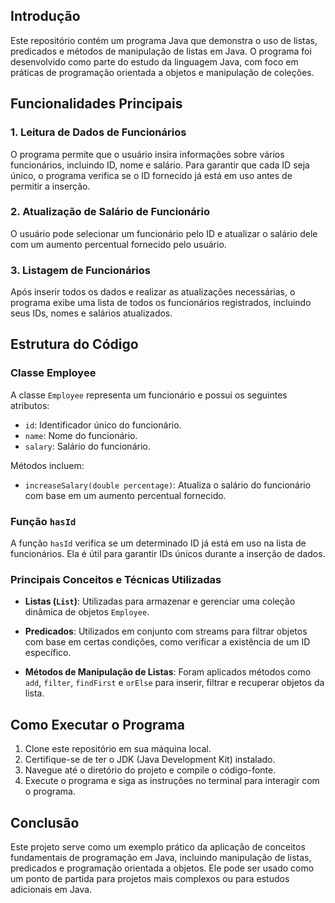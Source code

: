 

## Introdução

Este repositório contém um programa Java que demonstra o uso de listas, predicados e métodos de manipulação de listas em Java. O programa foi desenvolvido como parte do estudo da linguagem Java, com foco em práticas de programação orientada a objetos e manipulação de coleções.

## Funcionalidades Principais

### 1. Leitura de Dados de Funcionários

O programa permite que o usuário insira informações sobre vários funcionários, incluindo ID, nome e salário. Para garantir que cada ID seja único, o programa verifica se o ID fornecido já está em uso antes de permitir a inserção.

### 2. Atualização de Salário de Funcionário

O usuário pode selecionar um funcionário pelo ID e atualizar o salário dele com um aumento percentual fornecido pelo usuário.

### 3. Listagem de Funcionários

Após inserir todos os dados e realizar as atualizações necessárias, o programa exibe uma lista de todos os funcionários registrados, incluindo seus IDs, nomes e salários atualizados.

## Estrutura do Código

### Classe Employee

A classe `Employee` representa um funcionário e possui os seguintes atributos:

- `id`: Identificador único do funcionário.
- `name`: Nome do funcionário.
- `salary`: Salário do funcionário.

Métodos incluem:

- `increaseSalary(double percentage)`: Atualiza o salário do funcionário com base em um aumento percentual fornecido.

### Função `hasId`

A função `hasId` verifica se um determinado ID já está em uso na lista de funcionários. Ela é útil para garantir IDs únicos durante a inserção de dados.

### Principais Conceitos e Técnicas Utilizadas

- **Listas (`List`)**: Utilizadas para armazenar e gerenciar uma coleção dinâmica de objetos `Employee`.
  
- **Predicados**: Utilizados em conjunto com streams para filtrar objetos com base em certas condições, como verificar a existência de um ID específico.

- **Métodos de Manipulação de Listas**: Foram aplicados métodos como `add`, `filter`, `findFirst` e `orElse` para inserir, filtrar e recuperar objetos da lista.

## Como Executar o Programa

1. Clone este repositório em sua máquina local.
2. Certifique-se de ter o JDK (Java Development Kit) instalado.
3. Navegue até o diretório do projeto e compile o código-fonte.
4. Execute o programa e siga as instruções no terminal para interagir com o programa.

## Conclusão

Este projeto serve como um exemplo prático da aplicação de conceitos fundamentais de programação em Java, incluindo manipulação de listas, predicados e programação orientada a objetos. Ele pode ser usado como um ponto de partida para projetos mais complexos ou para estudos adicionais em Java.
